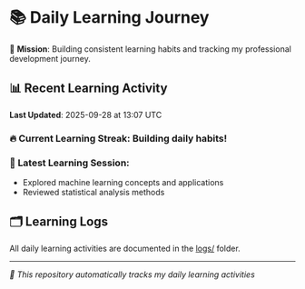 # 📚 Daily Learning Journey

🎯 **Mission**: Building consistent learning habits and tracking my professional development journey.

## 📊 Recent Learning Activity

**Last Updated**: 2025-09-28 at 13:07 UTC

### 🔥 Current Learning Streak: Building daily habits!

### 📝 Latest Learning Session:
- Explored machine learning concepts and applications
- Reviewed statistical analysis methods

## 🗂️ Learning Logs

All daily learning activities are documented in the [logs/](./logs/) folder.

---
*🤖 This repository automatically tracks my daily learning activities*

